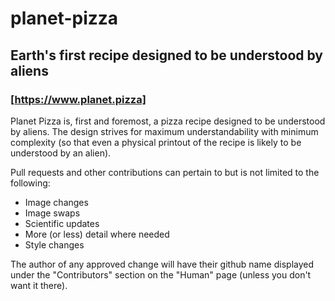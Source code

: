 # planet-pizza
## Earth's first recipe designed to be understood by aliens
### [https://www.planet.pizza]

Planet Pizza is, first and foremost, a pizza recipe designed to be understood by aliens.  The design strives for maximum understandability with minimum complexity (so that 
even a physical printout of the recipe is likely to be understood by an alien).

Pull requests and other contributions can pertain to but is not limited to the following:
- Image changes
- Image swaps
- Scientific updates
- More (or less) detail where needed
- Style changes

The author of any approved change will have their github name displayed under the "Contributors" section on the "Human" page (unless you don't want it there).
